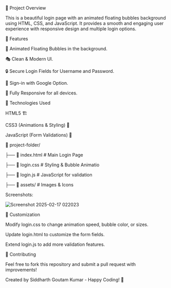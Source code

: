 📌 Project Overview

This is a beautiful login page with an animated floating bubbles background using HTML, CSS, and JavaScript. It provides a smooth and engaging user experience with responsive design and multiple login options.

🎨 Features

🌟 Animated Floating Bubbles in the background.

🎭 Clean & Modern UI.

🔒 Secure Login Fields for Username and Password.

🔘 Sign-in with Google Option.

📱 Fully Responsive for all devices.

🚀 Technologies Used

HTML5 🏗️

CSS3 (Animations & Styling) 🎨

JavaScript (Form Validations) 📝

📂 project-folder/

 ├── 📜 index.html        # Main Login Page
 
 ├── 📜 login.css         # Styling & Bubble Animatio
 
 ├── 📜 login.js          # JavaScript for validation
 
 ├── 📂 assets/           # Images & Icons

 Screenshots:

![Screenshot 2025-02-17 022023](https://github.com/user-attachments/assets/7904f037-e13e-4429-874f-706fc8e2c330)


 📌 Customization

Modify login.css to change animation speed, bubble color, or sizes.

Update login.html to customize the form fields.

Extend login.js to add more validation features.

🤝 Contributing

Feel free to fork this repository and submit a pull request with improvements!

Created by Siddharth Goutam Kumar - Happy Coding! 🚀



